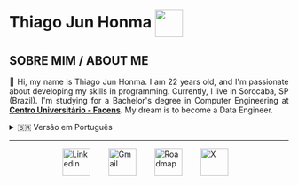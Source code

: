 # Thiago Jun Honma <img src="https://media1.giphy.com/media/v1.Y2lkPTc5MGI3NjExaGJraHVvMGM1bzh4am03NHFocXpkNjd2dThrMTF0NXk4eHpxaTJ0NSZlcD12MV9pbnRlcm5hbF9naWZfYnlfaWQmY3Q9Zw/78XCFBGOlS6keY1Bil/giphy.gif" width="50" height="50" style="vertical-align: middle;"/>

## SOBRE MIM / ABOUT ME
<p style="text-align: justify">
👋 Hi, my name is Thiago Jun Honma. I am 22 years old, and I'm passionate about developing my skills in programming. Currently, I live in Sorocaba, SP (Brazil). I'm studying for a Bachelor's degree in Computer Engineering at <a href="https://facens.br/" target="_blank" style="font-weight: bold">Centro Universitário - Facens</a>. My dream is to become a Data Engineer.
</p>

<details>
  <summary>🇧🇷 Versão em Português</summary>
  <p style="text-align: justify">
  👋 Olá, meu nome é Thiago Jun Honma, tenho 22 anos e sou apaixonado por desenvolver minhas habilidades em programação. Atualmente, moro em Sorocaba - SP. Estou cursando Bacharelado em Engenharia da Computação no <a href="https://facens.br/" target="_blank" style="font-weight: bold">Centro Universitário - Facens</a>. Meu sonho é me tornar um Engenheiro de Dados.
  </p>
</details>

<hr>

<p style=" display: flex; justify-content: center; align-items: center; gap: 20px;">
<a href="https://www.linkedin.com/in/thiago-h-745106229/" target="_blank">
<img 
    align="left" 
    alt="Linkedin"
    title="Linkedin" 
    width="50px" 
    style="padding-right: 10px;" 
    src="https://cdn.jsdelivr.net/gh/devicons/devicon@latest/icons/linkedin/linkedin-original.svg" 
/>
</a>
<a href="mailto:thiagojunhonma@gmail.com" target="_blank">
<img 
    align="left" 
    alt="Gmail" 
    title="Gmail"
    width="50px" 
    style="padding-right: 10px;" 
    src="https://upload.wikimedia.org/wikipedia/commons/thumb/7/7e/Gmail_icon_%282020%29.svg/768px-Gmail_icon_%282020%29.svg.png?20221017173631" 
/>
</a>
<a href="https://roadmap.sh/u/junhit" target="_blank">
<img 
    align="left" 
    alt="Roadmap" 
    title="Roadmap"
    width="50px" 
    style="padding-right: 10px;" 
    src="https://miro.medium.com/v2/resize:fit:560/0*_xnljgRHKGo036r7" 
/>
</a>
<a href="https://x.com/HommaJun" target="_blank">
<img 
    align="left" 
    alt="X"
    title="X" 
    width="50px" 
    style="padding-right: 10px;" 
    src="https://img.freepik.com/vetores-gratis/novo-design-de-icone-x-do-logotipo-do-twitter-em-2023_1017-45418.jpg" 
/>
</a>
</p>
